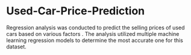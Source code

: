 # Used-Car-Price-Prediction
Regression analysis was conducted to predict the selling prices of used cars based on various factors . The analysis utilized multiple machine learning regression models to determine the most accurate one for this dataset.
